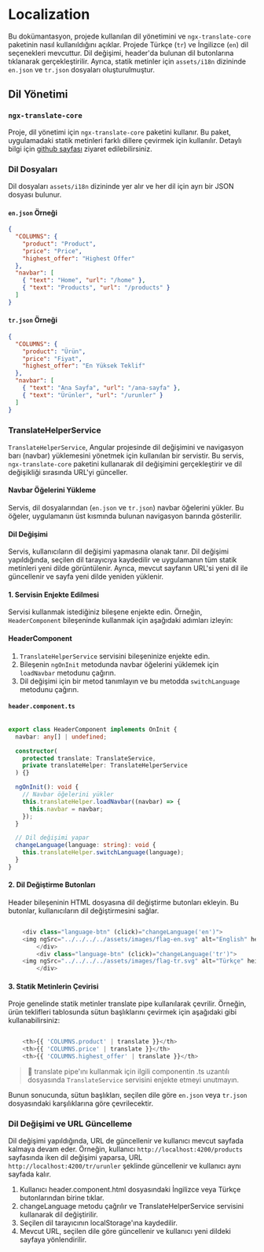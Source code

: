 # Localization

Bu dokümantasyon, projede kullanılan dil yönetimini ve `ngx-translate-core` paketinin nasıl kullanıldığını açıklar. Projede Türkçe (`tr`) ve İngilizce (`en`) dil seçenekleri mevcuttur. Dil değişimi, header'da bulunan dil butonlarına tıklanarak gerçekleştirilir. Ayrıca, statik metinler için `assets/i18n` dizininde `en.json` ve `tr.json` dosyaları oluşturulmuştur.

## Dil Yönetimi

### `ngx-translate-core`
Proje, dil yönetimi için `ngx-translate-core` paketini kullanır. Bu paket, uygulamadaki statik metinleri farklı dillere çevirmek için kullanılır. Detaylı bilgi için [github sayfası](https://github.com/ngx-translate/core) ziyaret edilebilirsiniz.

### Dil Dosyaları
Dil dosyaları `assets/i18n` dizininde yer alır ve her dil için ayrı bir JSON dosyası bulunur.

#### `en.json` Örneği
```json
{
  "COLUMNS": {
    "product": "Product",
    "price": "Price",
    "highest_offer": "Highest Offer"
  },
  "navbar": [
    { "text": "Home", "url": "/home" },
    { "text": "Products", "url": "/products" }
  ]
}
```
#### `tr.json` Örneği
```json
{
  "COLUMNS": {
    "product": "Ürün",
    "price": "Fiyat",
    "highest_offer": "En Yüksek Teklif"
  },
  "navbar": [
    { "text": "Ana Sayfa", "url": "/ana-sayfa" },
    { "text": "Ürünler", "url": "/urunler" }
  ]
}
```
### TranslateHelperService
`TranslateHelperService`, Angular projesinde dil değişimini ve navigasyon barı (navbar) yüklemesini yönetmek için kullanılan bir servistir. Bu servis, `ngx-translate-core` paketini kullanarak dil değişimini gerçekleştirir ve dil değişikliği sırasında URL'yi günceller.
#### Navbar Öğelerini Yükleme
Servis, dil dosyalarından (`en.json` ve `tr.json`) navbar öğelerini yükler. Bu öğeler, uygulamanın üst kısmında bulunan navigasyon barında gösterilir.

#### Dil Değişimi
Servis, kullanıcıların dil değişimi yapmasına olanak tanır. Dil değişimi yapıldığında, seçilen dil tarayıcıya kaydedilir ve uygulamanın tüm statik metinleri yeni dilde görüntülenir. Ayrıca, mevcut sayfanın URL'si yeni dil ile güncellenir ve sayfa yeni dilde yeniden yüklenir.

#### 1. Servisin Enjekte Edilmesi
Servisi kullanmak istediğiniz bileşene enjekte edin. Örneğin, `HeaderComponent` bileşeninde kullanmak için aşağıdaki adımları izleyin:

#### HeaderComponent

1. `TranslateHelperService` servisini bileşeninize enjekte edin.
2. Bileşenin `ngOnInit` metodunda navbar öğelerini yüklemek için `loadNavbar` metodunu çağırın.
3. Dil değişimi için bir metod tanımlayın ve bu metodda `switchLanguage` metodunu çağırın.

#### `header.component.ts`

```typescript title="header.component.ts"

export class HeaderComponent implements OnInit {
  navbar: any[] | undefined;

  constructor(
    protected translate: TranslateService,
    private translateHelper: TranslateHelperService
  ) {}

  ngOnInit(): void {
    // Navbar öğelerini yükler
    this.translateHelper.loadNavbar((navbar) => {
      this.navbar = navbar;
    });
  }

  // Dil değişimi yapar
  changeLanguage(language: string): void {
    this.translateHelper.switchLanguage(language);
  }
}
```
#### 2. Dil Değiştirme Butonları
Header bileşeninin HTML dosyasına dil değiştirme butonları ekleyin. Bu butonlar, kullanıcıların dil değiştirmesini sağlar.

```typescript title="header.component.html"

    <div class="language-btn" (click)="changeLanguage('en')">
    <img ngSrc="../../../../assets/images/flag-en.svg" alt="English" height="30" width="30">
        </div>
        <div class="language-btn" (click)="changeLanguage('tr')">
    <img ngSrc="../../../../assets/images/flag-tr.svg" alt="Türkçe" height="30" width="30">
        </div>

```
#### 3. Statik Metinlerin Çevirisi
Proje genelinde statik metinler translate pipe kullanılarak çevrilir. Örneğin, ürün teklifleri tablosunda sütun başlıklarını çevirmek için aşağıdaki gibi kullanabilirsiniz:

```typescript title="product-offers-table.component.html"

    <th>{{ 'COLUMNS.product' | translate }}</th>
    <th>{{ 'COLUMNS.price' | translate }}</th>
    <th>{{ 'COLUMNS.highest_offer' | translate }}</th>

```
>
>  📢 translate pipe'ını kullanmak için ilgili componentin .ts uzantılı dosyasında `TranslateService` servisini enjekte etmeyi unutmayın.

Bunun sonucunda, sütun başlıkları, seçilen dile göre `en.json` veya `tr.json` dosyasındaki karşılıklarına göre çevrilecektir.

### Dil Değişimi ve URL Güncelleme
Dil değişimi yapıldığında, URL de güncellenir ve kullanıcı mevcut sayfada kalmaya devam eder. Örneğin, kullanıcı `http://localhost:4200/products` sayfasında iken dil değişimi yaparsa, URL `http://localhost:4200/tr/urunler` şeklinde güncellenir ve kullanıcı aynı sayfada kalır.

1. Kullanıcı header.component.html dosyasındaki İngilizce veya Türkçe butonlarından birine tıklar.
2. changeLanguage metodu çağrılır ve TranslateHelperService servisini kullanarak dil değiştirilir.
3. Seçilen dil tarayıcının localStorage'ına kaydedilir.
4. Mevcut URL, seçilen dile göre güncellenir ve kullanıcı yeni dildeki sayfaya yönlendirilir.